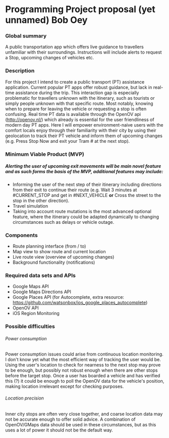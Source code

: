 # Programming Project proposal (yet unnamed) Bob Oey

### Global summary
A public transportation app which offers live guidance to travellers unfamiliar with their surroundings. Instructions will include alerts to request a Stop, upcoming changes of vehicles etc.

### Description
For this project I intend to create a public transport (PT) assistance application. Current popular PT apps offer robust guidance, but lack in real-time assistance during the trip. This interaction gap is especially problematic for travellers unknown with the itinerary, such as tourists or simply people unknown with that specific route. Most notably, knowing when to prepare for leaving the vehicle or requesting a stop is often confusing. Real time PT data is available through the OpenOV api (http://openov.nl/) which already is essential for the user friendliness of modern day PT apps. Here I will empower environment-naive users with the comfort locals enjoy through their familiarity with their city by using their geolocation to track their PT vehicle and inform them of upcoming changes (e.g. Press Stop Now and exit your Tram # at the next stop).


### Minimum Viable Product (MVP)

##### Alerting the user of upcoming exit movements will be main novel feature and as such forms the basis of the MVP, additional features may include: 

* Informing the user of the next step of their itinerary including directions from their exit to continue their route (e.g. Wait 3 minutes at #CURRENT_STOP and get in #NEXT_VEHICLE **or** Cross the street to the stop in the other direction). 
* Travel simulation
* Taking into account route mutations is the most advanced optional feature, where the itinerary could be adapted dynamically to changing circumstances such as delays or vehicle outage.


### Components

* Route planning interface (from / to)
* Map view to show route and current location
* Live route view (overview of upcoming changes)
* Background functionality (notifications)


### Required data sets and APIs

* Google Maps API
* Google Maps Directions API
* Google Places API (for Autocomplete, extra resource: https://github.com/watsonbox/ios_google_places_autocomplete)
* OpenOV API
* iOS Region Monitoring


### Possible difficulties

###### Power consumption
Power consumption issues could arise from continuous location monitoring. I don't know yet what the most efficient way of tracking the user would be. Using the user's location to check for nearness to the next stop may prove to be enough, but possibly not robust enough when there are other stops before the target stop. 
Once a user has boarded a vehicle and has verified this (?) it could be enough to poll the OpenOV data for the vehicle's position, making location irrelevant except for checking purposes.


###### Location precision
Inner city stops are often very close together, and coarse location data may not be accurate enough to offer solid advice. A combination of OpenOV/GMaps data should be used in these circumstances, but as this uses a lot of power it should not be the default way.